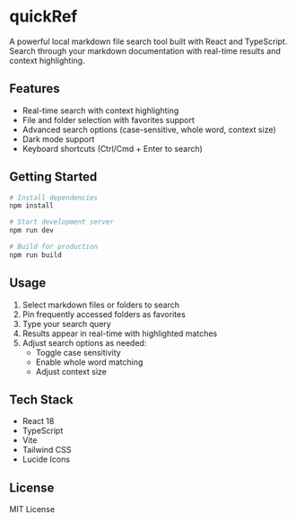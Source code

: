 # quickRef

A powerful local markdown file search tool built with React and TypeScript. Search through your markdown documentation with real-time results and context highlighting.

## Features

- Real-time search with context highlighting
- File and folder selection with favorites support
- Advanced search options (case-sensitive, whole word, context size)
- Dark mode support
- Keyboard shortcuts (Ctrl/Cmd + Enter to search)

## Getting Started

```bash
# Install dependencies
npm install

# Start development server
npm run dev

# Build for production
npm run build
```

## Usage

1. Select markdown files or folders to search
2. Pin frequently accessed folders as favorites
3. Type your search query
4. Results appear in real-time with highlighted matches
5. Adjust search options as needed:
   - Toggle case sensitivity
   - Enable whole word matching
   - Adjust context size

## Tech Stack

- React 18
- TypeScript
- Vite
- Tailwind CSS
- Lucide Icons

## License

MIT License
